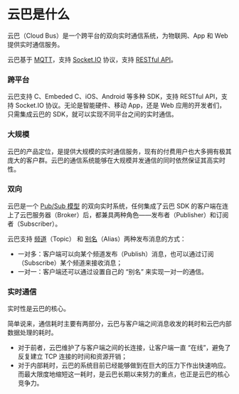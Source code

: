 # 云巴是什么

云巴（Cloud Bus）是一个跨平台的双向实时通信系统，为物联网、App 和 Web 提供实时通信服务。

云巴基于 [MQTT](http://public.dhe.ibm.com/software/dw/webservices/ws-mqtt/mqtt-v3r1.html)，支持 [Socket.IO](http://yunba.io/docs2/socket.io_API/) 协议，支持 [RESTful API](http://yunba.io/docs2/restful_Quick_Start/)。

### 跨平台

云巴支持 C、Embeded C、iOS、Android 等多种 SDK，支持 RESTful API，支持 Socket.IO 协议。无论是智能硬件、移动 App，还是 Web 应用的开发者们，只需集成云巴的 SDK，就可以实现不同平台之间的实时通信。

### 大规模

云巴的产品定位，是提供大规模的实时通信服务，现有的付费用户也大多拥有极其庞大的客户群。云巴的通信系统能够在大规模并发通信的同时依然保证其高实时性。

### 双向

云巴是一个 [Pub/Sub 模型](https://github.com/yunba/kb/blob/master/PubSub.md) 的双向实时系统，任何集成了云巴 SDK 的客户端在连上了云巴服务器（Broker）后，都兼具两种角色——发布者（Publisher）和订阅者（Subscriber）。

云巴支持 [频道](https://github.com/yunba/kb/blob/master/频道和别名.md#频道topic)（Topic） 和 [别名](https://github.com/yunba/kb/blob/master/频道和别名.md#别名alias)（Alias）两种发布消息的方式：
* 一对多：客户端可以向某个频道发布（Publish）消息，也可以通过订阅（Subscribe）某个频道来接收消息；
* 一对一：客户端还可以通过设置自己的 “别名” 来实现一对一的通信。

### 实时通信

实时性是云巴的核心。

简单说来，通信耗时主要有两部分，云巴与客户端之间消息收发的耗时和云巴内部数据处理的耗时。

* 对于前者，云巴维护了与客户端之间的长连接，让客户端一直 “在线”，避免了反复建立 TCP 连接的时间和资源开销；
* 对于内部耗时，云巴的系统目前已经能够做到在巨大的压力下作出快速响应。而最大限度地缩短这一耗时，是云巴长期以来努力的重点，也正是云巴的核心竞争力。
